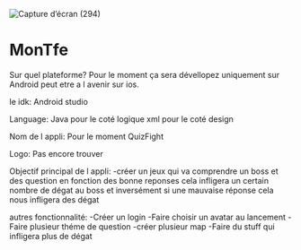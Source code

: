 ![Capture d’écran (294)](https://user-images.githubusercontent.com/72567834/133131772-37751abd-e350-49d5-afe6-9308227779a3.png)
# MonTfe

Sur quel plateforme?
Pour le moment ça sera dévellopez uniquement sur Android peut etre a l avenir sur ios.

le idk:
Android studio

Language:
Java pour le coté logique
xml pour le coté design

Nom de l appli:
Pour le moment QuizFight

Logo:
Pas encore trouver

Objectif principal de l appli:
-créer un jeux qui va comprendre un boss et des question en fonction des bonne reponses cela infligera un certain nombre de dégat au boss et inversément si une mauvaise réponse cela nous infligera des dégat

autres fonctionnalité:
-Créer un login 
-Faire choisir un avatar au lancement
-Faire plusieur théme de question
-créer plusieur map
-Faire du stuff qui infligera plus de dégat
